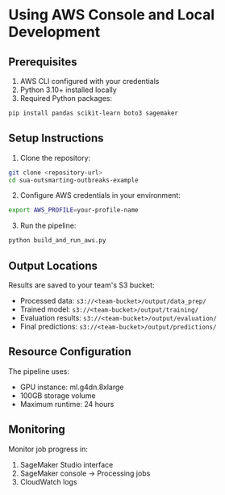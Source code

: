 # Using AWS Console and Local Development

## Prerequisites

1. AWS CLI configured with your credentials
2. Python 3.10+ installed locally
3. Required Python packages:
```bash
pip install pandas scikit-learn boto3 sagemaker
```

## Setup Instructions

1. Clone the repository:
```bash
git clone <repository-url>
cd sua-outsmarting-outbreaks-example
```

2. Configure AWS credentials in your environment:
```bash
export AWS_PROFILE=your-profile-name
```

3. Run the pipeline:
```python
python build_and_run_aws.py
```

## Output Locations

Results are saved to your team's S3 bucket:
- Processed data: `s3://<team-bucket>/output/data_prep/`
- Trained model: `s3://<team-bucket>/output/training/`
- Evaluation results: `s3://<team-bucket>/output/evaluation/`
- Final predictions: `s3://<team-bucket>/output/predictions/`

## Resource Configuration

The pipeline uses:
- GPU instance: ml.g4dn.8xlarge
- 100GB storage volume
- Maximum runtime: 24 hours

## Monitoring

Monitor job progress in:
1. SageMaker Studio interface
2. SageMaker console -> Processing jobs
3. CloudWatch logs
